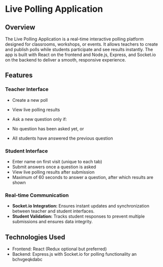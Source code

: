 # Live Polling Application

## Overview

The Live Polling Application is a real-time interactive polling platform designed for classrooms, workshops, or events. It allows teachers to create and publish polls while students participate and see results instantly. The app is built with React on the frontend and Node.js, Express, and Socket.io on the backend to deliver a smooth, responsive experience.

## Features

### Teacher Interface
- Create a new poll
- View live polling results
- Ask a new question only if:


- No question has been asked yet, or
- All students have answered the previous question


### Student Interface

- Enter name on first visit (unique to each tab)
- Submit answers once a question is asked
- View live polling results after submission
- Maximum of 60 seconds to answer a question, after which results are shown


### Real-time Communication
- **Socket.io Integration:** Ensures instant updates and synchronization between teacher and student interfaces.
- **Student Validation:** Tracks student responses to prevent multiple submissions and ensures data integrity.

## Technologies Used
- Frontend: React (Redux optional but preferred)
- Backend: Express.js with Socket.io for polling functionality
an bchvgeqkdabc